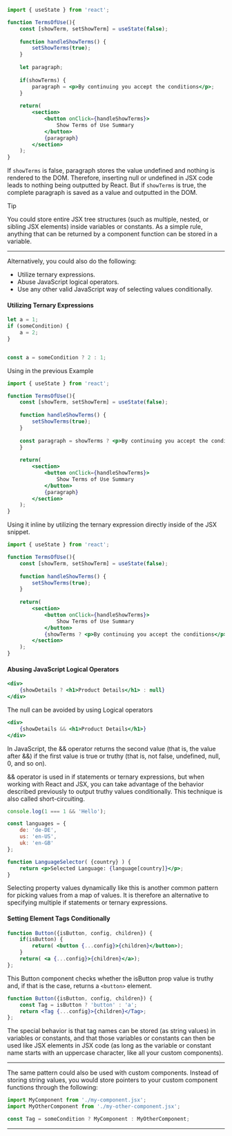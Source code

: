
```jsx
import { useState } from 'react';

function TermsOfUse(){
	const [showTerm, setShowTerm] = useState(false);
	
	function handleShowTerms() {
		setShowTerms(true);
	}
	
	let paragraph;
	
	if(showTerms) {
		paragraph = <p>By continuing you accept the conditions</p>;
	}
	
	return(
		<section>
			<button onClick={handleShowTerms}>
				Show Terms of Use Summary
			</button>
			{paragraph}
		</section>
	);
} 
```


If `showTerms` is false, paragraph stores the value undefined
and nothing is rendered to the DOM. Therefore, inserting null or undefined in JSX code leads to nothing being outputted by React. But if `showTerms` is true, the complete paragraph is saved as a value and outputted in the DOM.


>[!tip]
>You could store entire JSX tree structures (such as multiple, nested, or sibling JSX elements) inside variables or constants. As a simple rule, anything that can be returned by a component function can be stored in a variable.

___

Alternatively, you could also do the following:
* Utilize ternary expressions.
* Abuse JavaScript logical operators.
* Use any other valid JavaScript way of selecting values conditionally.


#### Utilizing Ternary Expressions

```js
let a = 1;
if (someCondition) {
	a = 2;
}


const a = someCondition ? 2 : 1;
```

Using in the previous Example

```jsx
import { useState } from 'react';

function TermsOfUse(){
	const [showTerm, setShowTerm] = useState(false);
	
	function handleShowTerms() {
		setShowTerms(true);
	}
	
	const paragraph = showTerms ? <p>By continuing you accept the conditions</p> : null;
	}
	
	return(
		<section>
			<button onClick={handleShowTerms}>
				Show Terms of Use Summary
			</button>
			{paragraph}
		</section>
	);
} 
```

Using it inline by utilizing the ternary expression directly inside of the JSX snippet.

```jsx
import { useState } from 'react';

function TermsOfUse(){
	const [showTerm, setShowTerm] = useState(false);
	
	function handleShowTerms() {
		setShowTerms(true);
	}
	
	return(
		<section>
			<button onClick={handleShowTerms}>
				Show Terms of Use Summary
			</button>
			{showTerms ? <p>By continuing you accept the conditions</p> : null}
		</section>
	);
} 
```



#### Abusing JavaScript Logical Operators


```jsx
<div>
	{showDetails ? <h1>Product Details</h1> : null}
</div>
```
The null can be avoided by using Logical operators
```jsx
<div>
	{showDetails && <h1>Product Details</h1>}
</div>
```


In JavaScript, the && operator returns the second value (that is, the value after &&) if the first value is true or truthy (that is, not false, undefined, null, 0, and so on). 

&& operator is used in if statements or ternary expressions, but when working with React and JSX, you can take advantage of the behavior described previously to output truthy values conditionally. This technique is also called short-circuiting.

```js
console.log(1 === 1 && 'Hello');
```

```jsx
const languages = {
	de: 'de-DE',
	us: 'en-US',
	uk: 'en-GB'
};

function LanguageSelector( {country} ) {
	return <p>Selected Language: {language[country]}</p>;
}
```

Selecting property values dynamically like this is another common pattern for picking values from a map of values. It is therefore an alternative to specifying multiple if statements or ternary expressions.

#### Setting Element Tags Conditionally

```jsx
function Button({isButton, config, children}) {
	if(isButton) {
		return( <button {...config}>{children}</button>);
	}
	return( <a {...config}>{children}</a>);
};
```
This Button component checks whether the isButton prop value is truthy and, if that is the case, returns a `<button>` element.

```jsx
function Button({isButton, config, children}) {
	const Tag = isButton ? 'button' : 'a';
	return <Tag {...config}>{children}</Tag>;
};
```

The special behavior is that tag names can be stored (as string values) in variables or constants, and that those variables or constants can then be used like JSX elements in JSX code (as long as the variable or constant name starts with an uppercase character, like all your custom components).

___

The same pattern could also be used with custom components. Instead of storing string values, you would store pointers to your custom component functions through the following:
```jsx
import MyComponent from './my-component.jsx';
import MyOtherComponent from './my-other-component.jsx';

const Tag = someCondition ? MyComponent : MyOtherComponent;
```

____